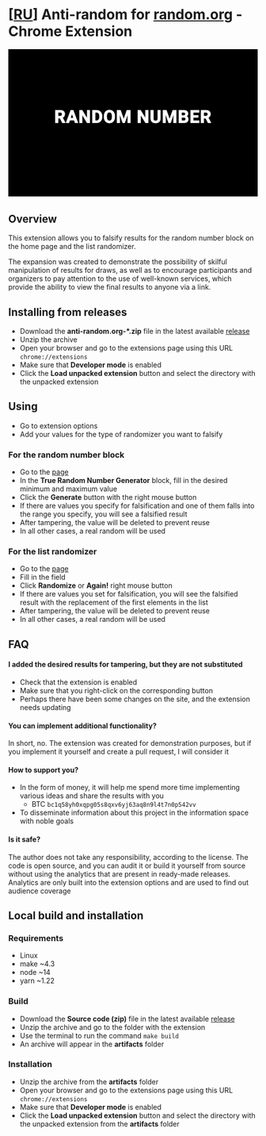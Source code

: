 # [[RU](README_RU.md)] Anti-random for [random.org](https://random.org) - Chrome Extension

<p align="center">
  <img src="demo.gif" alt="Demo"/>
</p>

## Overview
This extension allows you to falsify results for the random number block on the home page and the list randomizer.

The expansion was created to demonstrate the possibility of skilful manipulation of results for draws, as well as to encourage participants and organizers to pay attention to the use of well-known services, which provide the ability to view the final results to anyone via a link.

## Installing from releases

- Download the **anti-random.org-\*.zip** file in the latest available [release](https://github.com/azate/anti-random.org/releases)
- Unzip the archive
- Open your browser and go to the extensions page using this URL ```chrome://extensions```
- Make sure that **Developer mode** is enabled
- Click the **Load unpacked extension** button and select the directory with the unpacked extension

## Using

- Go to extension options
- Add your values for the type of randomizer you want to falsify

### For the random number block

- Go to the [page](https://rangom.org)
- In the **True Random Number Generator** block, fill in the desired minimum and maximum value
- Click the **Generate** button with the right mouse button
- If there are values you specify for falsification and one of them falls into the range you specify, you will see a falsified result
- After tampering, the value will be deleted to prevent reuse
- In all other cases, a real random will be used

### For the list randomizer

- Go to the [page](https://www.random.org/lists)
- Fill in the field
- Click **Randomize** or **Again!** right mouse button
- If there are values you set for falsification, you will see the falsified result with the replacement of the first elements in the list
- After tampering, the value will be deleted to prevent reuse
- In all other cases, a real random will be used

## FAQ

#### I added the desired results for tampering, but they are not substituted

- Check that the extension is enabled
- Make sure that you right-click on the corresponding button
- Perhaps there have been some changes on the site, and the extension needs updating

#### You can implement additional functionality?

In short, no. The extension was created for demonstration purposes, but if you implement it yourself and create a pull request, I will consider it

#### How to support you?

- In the form of money, it will help me spend more time implementing various ideas and share the results with you
  - BTC ```bc1q58yh0xqpg05s8qxv6yj63aq8n9l4t7n0p542vv```
- To disseminate information about this project in the information space with noble goals

#### Is it safe?

The author does not take any responsibility, according to the license. The code is open source, and you can audit it or build it yourself from source without using the analytics that are present in ready-made releases. Analytics are only built into the extension options and are used to find out audience coverage

## Local build and installation

### Requirements

- Linux
- make ~4.3
- node ~14
- yarn ~1.22

### Build

- Download the **Source code (zip)** file in the latest available [release](https://github.com/azate/anti-random.org/releases)
- Unzip the archive and go to the folder with the extension
- Use the terminal to run the command ```make build```
- An archive will appear in the **artifacts** folder

### Installation

- Unzip the archive from the **artifacts** folder
- Open your browser and go to the extensions page using this URL ```chrome://extensions```
- Make sure that **Developer mode** is enabled
- Click the **Load unpacked extension** button and select the directory with the unpacked extension from the **artifacts** folder
